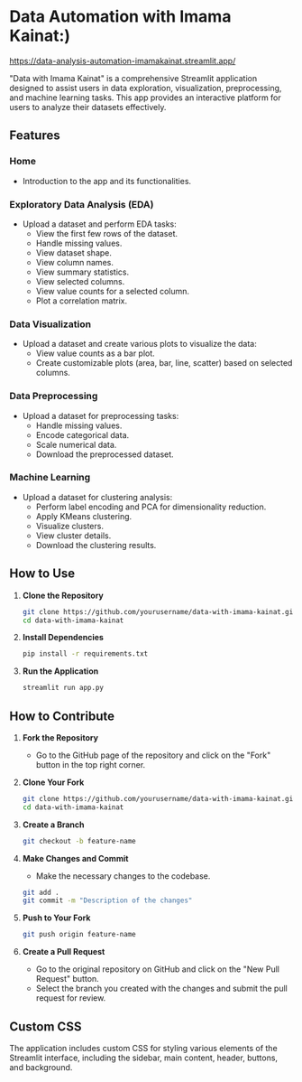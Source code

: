 
# Data Automation with Imama Kainat:)

https://data-analysis-automation-imamakainat.streamlit.app/

"Data with Imama Kainat" is a comprehensive Streamlit application designed to assist users in data exploration, visualization, preprocessing, and machine learning tasks. This app provides an interactive platform for users to analyze their datasets effectively.

## Features

### Home
- Introduction to the app and its functionalities.

### Exploratory Data Analysis (EDA)
- Upload a dataset and perform EDA tasks:
  - View the first few rows of the dataset.
  - Handle missing values.
  - View dataset shape.
  - View column names.
  - View summary statistics.
  - View selected columns.
  - View value counts for a selected column.
  - Plot a correlation matrix.

### Data Visualization
- Upload a dataset and create various plots to visualize the data:
  - View value counts as a bar plot.
  - Create customizable plots (area, bar, line, scatter) based on selected columns.

### Data Preprocessing
- Upload a dataset for preprocessing tasks:
  - Handle missing values.
  - Encode categorical data.
  - Scale numerical data.
  - Download the preprocessed dataset.

### Machine Learning
- Upload a dataset for clustering analysis:
  - Perform label encoding and PCA for dimensionality reduction.
  - Apply KMeans clustering.
  - Visualize clusters.
  - View cluster details.
  - Download the clustering results.

## How to Use

1. **Clone the Repository**
   ```sh
   git clone https://github.com/yourusername/data-with-imama-kainat.git
   cd data-with-imama-kainat
   ```

2. **Install Dependencies**
   ```sh
   pip install -r requirements.txt
   ```

3. **Run the Application**
   ```sh
   streamlit run app.py
   ```

## How to Contribute

1. **Fork the Repository**
   - Go to the GitHub page of the repository and click on the "Fork" button in the top right corner.

2. **Clone Your Fork**
   ```sh
   git clone https://github.com/yourusername/data-with-imama-kainat.git
   cd data-with-imama-kainat
   ```

3. **Create a Branch**
   ```sh
   git checkout -b feature-name
   ```

4. **Make Changes and Commit**
   - Make the necessary changes to the codebase.
   ```sh
   git add .
   git commit -m "Description of the changes"
   ```

5. **Push to Your Fork**
   ```sh
   git push origin feature-name
   ```

6. **Create a Pull Request**
   - Go to the original repository on GitHub and click on the "New Pull Request" button.
   - Select the branch you created with the changes and submit the pull request for review.

## Custom CSS

The application includes custom CSS for styling various elements of the Streamlit interface, including the sidebar, main content, header, buttons, and background.

